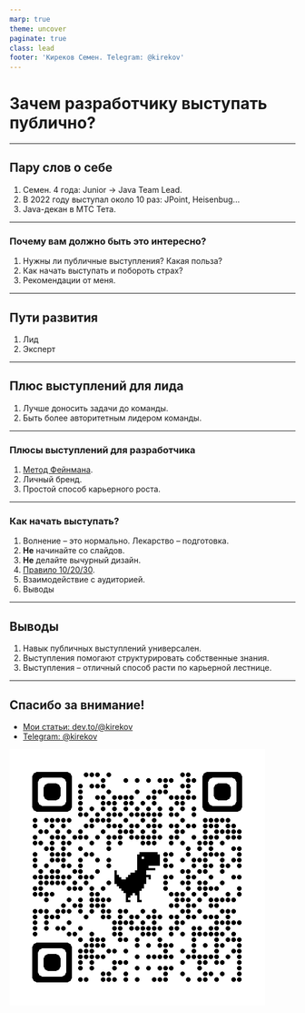 ```yaml
---
marp: true
theme: uncover
paginate: true
class: lead
footer: 'Киреков Семен. Telegram: @kirekov'
---
```


# Зачем разработчику выступать публично?

---

## Пару слов о себе

1) Семен. 4 года: Junior -> Java Team Lead.
2) В 2022 году выступал около 10 раз: JPoint, Heisenbug...
3) Java-декан в МТС Тета.

---

### Почему вам должно быть это интересно?

1) Нужны ли публичные выступления? Какая польза?
2) Как начать выступать и побороть страх?
3) Рекомендации от меня.

---

## Пути развития

1. Лид
2. Эксперт

---

## Плюс выступлений для лида

1) Лучше доносить задачи до команды.
2) Быть более авторитетным лидером команды.

---

### Плюсы выступлений для разработчика

1) [Метод Фейнмана](https://ru.hexlet.io/blog/posts/eto-snova-ya-rezinovaya-utochka#:~:text=%D0%A4%D0%B5%D0%B9%D0%BD%D0%BC%D0%B0%D0%BD%20%D1%81%D1%87%D0%B8%D1%82%D0%B0%D0%BB%2C%20%D1%87%D1%82%D0%BE%20%D0%B5%D1%81%D0%BB%D0%B8%20%D1%87%D0%B5%D0%BB%D0%BE%D0%B2%D0%B5%D0%BA,%D0%BA%D0%BE%D0%BD%D1%86%D0%B5%D0%BF%D1%86%D0%B8%D0%B8%20%E2%80%94%20%D0%BE%D1%81%D0%BE%D0%B1%D0%B5%D0%BD%D0%BD%D0%BE%20%D0%B8%D0%B7%20%D0%BC%D0%B8%D1%80%D0%B0%20%D1%84%D0%B8%D0%B7%D0%B8%D0%BA%D0%B8.).
2) Личный бренд.
3) Простой способ карьерного роста.

---

### Как начать выступать?

1) Волнение – это нормально. Лекарство – подготовка.
2) **Не** начинайте со слайдов.
3) **Не** делайте вычурный дизайн.
4) [Правило 10/20/30](https://blog.hubspot.com/blog/tabid/6307/bid/1056/steve-jobs-guy-kawasaki-powerpoint-best-practices.aspx#:~:text=The%2010%2F20%2F30%20rule%20of%20PowerPoint%20is%20a%20straightforward,to%20create%20excellent%20PowerPoint%20presentations.).
5) Взаимодействие с аудиторией.
6) Выводы

---

## Выводы

1) Навык публичных выступлений универсален.
2) Выступления помогают структурировать собственные знания.
3) Выступления – отличный способ расти по карьерной лестнице.

---

## Спасибо за внимание!

* [Мои статьи: dev.to/@kirekov](https://dev.to/@kirekov)
* [Telegram: @kirekov](https://t.me/kirekov)

![QRCode](qrcode.png)